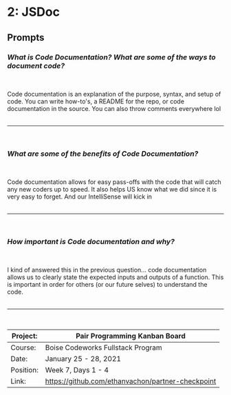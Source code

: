 # 2: JSDoc

## Prompts

### *What is Code Documentation? What are some of the ways to document code?*
<br/>

Code documentation is an explanation of the purpose, syntax, and setup of code. You can write how-to's, a README for the repo, or code documentation in the source. You can also throw comments everywhere lol
<br/><br/><hr/><br/>

### *What are some of the benefits of Code Documentation?*
<br/>

Code documentation allows for easy pass-offs with the code that will catch any new coders up to speed. It also helps US know what we did since it is very easy to forget. And our IntelliSense will kick in
<br/><br/><hr/><br/>

### *How important is Code documentation and why?*
<br/>

I kind of answered this in the previous question... code documentation allows us to clearly state the expected inputs and outputs of a function. This is important in order for others (or our future selves) to understand the code.
<br/><br/><hr/><br/>

| Project:  | Pair Programming Kanban Board                     |
|-----------|-----------------------------------|
| Course:   | Boise Codeworks Fullstack Program |
| Date:     | January 25 - 28, 2021                  |
| Position: | Week 7, Days 1 - 4                    |
| Link: | https://github.com/ethanvachon/partner-checkpoint |